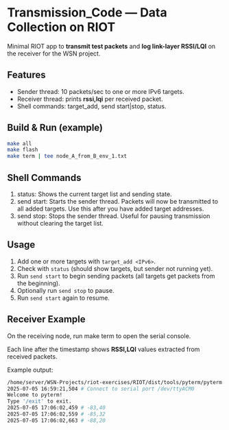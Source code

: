 # **Transmission_Code — Data Collection on RIOT**

Minimal RIOT app to **transmit test packets** and **log link-layer RSSI/LQI** on the receiver for the WSN project.

## **Features**

- Sender thread: 10 packets/sec to one or more IPv6 targets.
- Receiver thread: prints **rssi,lqi** per received packet.
- Shell commands: target_add, send start|stop, status.

## **Build & Run (example)**

```bash
make all
make flash
make term | tee node_A_from_B_env_1.txt
```

## **Shell Commands**

1) status: Shows the current target list and sending state.
2) send start: Starts the sender thread. Packets will now be transmitted to all added targets. Use this after you have added target addresses.
3) send stop: Stops the sender thread. Useful for pausing transmission without clearing the target list.

## Usage

1. Add one or more targets with `target_add <IPv6>`.
2. Check with `status` (should show targets, but sender not running yet).
3. Run `send start` to begin sending packets (all targets get packets from the beginning).
4. Optionally run `send stop` to pause.
5. Run `send start` again to resume.

## **Receiver Example**

On the receiving node, run make term to open the serial console.

Each line after the timestamp shows **RSSI,LQI** values extracted from received packets.

Example output:

```bash
/home/server/WSN-Projects/riot-exercises/RIOT/dist/tools/pyterm/pyterm -p "/dev/ttyACM0" -b "115200" -ln "/tmp/pyterm-server" -rn "2025-07-05_16.59.21-pkt_logger-feather-nrf52840-sense"  
2025-07-05 16:59:21,504 # Connect to serial port /dev/ttyACM0
Welcome to pyterm!
Type '/exit' to exit.
2025-07-05 17:06:02,459 # -83,40
2025-07-05 17:06:02,559 # -85,32
2025-07-05 17:06:02,663 # -88,20
```

